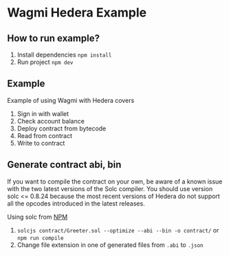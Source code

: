 # Wagmi Hedera Example

## How to run example?
1. Install dependencies `npm install`
2. Run project `npm dev`

## Example
Example of using Wagmi with Hedera covers
1. Sign in with wallet
2. Check account balance
3. Deploy contract from bytecode
4. Read from contract
5. Write to contract

## Generate contract abi, bin
If you want to compile the contract on your own, be aware of a known issue with the two latest versions of the Solc compiler. You should use version solc <= 0.8.24 because the most recent versions of Hedera do not support all the opcodes introduced in the latest releases.

Using solc from [NPM](https://www.npmjs.com/package/solc)

1. `solcjs contract/Greeter.sol --optimize --abi --bin -o contract/` or `npm run compile`
2. Change file extension in one of generated files from `.abi` to `.json`